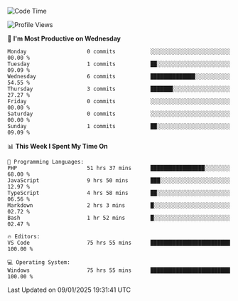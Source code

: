 <!--START_SECTION:waka-->
![Code Time](http://img.shields.io/badge/Code%20Time-3%2C813%20hrs%202%20mins-blue)

![Profile Views](http://img.shields.io/badge/Profile%20Views-71-blue)

📅 **I'm Most Productive on Wednesday** 

```text
Monday                   0 commits           ░░░░░░░░░░░░░░░░░░░░░░░░░   00.00 % 
Tuesday                  1 commits           ██░░░░░░░░░░░░░░░░░░░░░░░   09.09 % 
Wednesday                6 commits           ██████████████░░░░░░░░░░░   54.55 % 
Thursday                 3 commits           ███████░░░░░░░░░░░░░░░░░░   27.27 % 
Friday                   0 commits           ░░░░░░░░░░░░░░░░░░░░░░░░░   00.00 % 
Saturday                 0 commits           ░░░░░░░░░░░░░░░░░░░░░░░░░   00.00 % 
Sunday                   1 commits           ██░░░░░░░░░░░░░░░░░░░░░░░   09.09 % 
```


📊 **This Week I Spent My Time On** 

```text
💬 Programming Languages: 
PHP                      51 hrs 37 mins      █████████████████░░░░░░░░   68.00 % 
JavaScript               9 hrs 50 mins       ███░░░░░░░░░░░░░░░░░░░░░░   12.97 % 
TypeScript               4 hrs 58 mins       ██░░░░░░░░░░░░░░░░░░░░░░░   06.56 % 
Markdown                 2 hrs 3 mins        █░░░░░░░░░░░░░░░░░░░░░░░░   02.72 % 
Bash                     1 hr 52 mins        █░░░░░░░░░░░░░░░░░░░░░░░░   02.47 % 

🔥 Editors: 
VS Code                  75 hrs 55 mins      █████████████████████████   100.00 % 

💻 Operating System: 
Windows                  75 hrs 55 mins      █████████████████████████   100.00 % 
```


 Last Updated on 09/01/2025 19:31:41 UTC
<!--END_SECTION:waka-->
